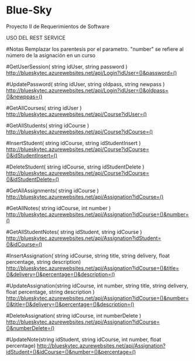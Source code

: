 # Blue-Sky
Proyecto II de Requerimientos de Software

USO DEL REST SERVICE


#Notas
Remplazar los parentesis por el parametro.
"number" se refiere al número de la asignación en un curso


#GetUserSession( string idUser, string password )
http://blueskytec.azurewebsites.net/api/Login?idUser=()&password=()


#UpdatePassword( string idUser, string oldpass, string newpass )
http://blueskytec.azurewebsites.net/api/Login?idUser=()&oldpass=()&newppas=()


#GetAllCourses( string idUser )
http://blueskytec.azurewebsites.net/api/Course?idUser=()


#GetAllStudents( string idCourse )
http://blueskytec.azurewebsites.net/api/Course?idCourse=()


#InsertStudent( string idCourse, string idStudentInsert )
http://blueskytec.azurewebsites.net/api/Course?idCourse=()&idStudentInsert=()


#DeleteStudent( string idCourse, string idStudentDelete )
http://blueskytec.azurewebsites.net/api/Course?idCourse=()&idStudentDelete=()


#GetAllAssignments( string idCourse )
http://blueskytec.azurewebsites.net/api/Assignation?idCourse=()


#GetAllNotes( string idCourse, int number )
http://blueskytec.azurewebsites.net/api/Assignation?idCourse=()&number=()


#GetAllStudentNotes( string idStudent, string idCourse ) 
http://blueskytec.azurewebsites.net/api/Assignation?idStudent=()&idCourse=()


#InsertAssignation( string idCourse, string title, string delivery, float percentage, string description)
http://blueskytec.azurewebsites.net/api/Assignation?idCourse=()&title=()&delivery=()&percentage=()&description=()


#UpdateAssignation(string idCourse, int number, string title, string delivery, float percentage, string description ) 
http://blueskytec.azurewebsites.net/api/Assignation?idCourse=()&number=()&title=()&delivery=()&percentage=()&description=()


#DeleteAssignation( string idCourse, int numberDelete )
http://blueskytec.azurewebsites.net/api/Assignation?idCourse=()&numberDelete=()


#UpdateNote(string idStudent, string idCourse, int number, float percentage)
http://blueskytec.azurewebsites.net/api/Assignation?idStudent=()&idCourse=()&number=()&percentage=()
